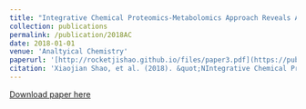 ```yaml
---
title: "Integrative Chemical Proteomics-Metabolomics Approach Reveals Acaca/Acacb as Direct Molecular Targets of PFOA"
collection: publications
permalink: /publication/2018AC
date: 2018-01-01
venue: 'Analtyical Chemistry'
paperurl: '[http://rocketjishao.github.io/files/paper3.pdf](https://pubs.acs.org/doi/10.1021/acs.analchem.8b02995)'
citation: 'Xiaojian Shao, et al. (2018). &quot;NIntegrative Chemical Proteomics-Metabolomics Approach Reveals Acaca/Acacb as Direct Molecular Targets of PFOA.&quot; <i>Analtyical Chemistry</i>. 1(1).'
---
```


[Download paper here](http://rocketjishao.github.io/files/2018AC.pdf)
